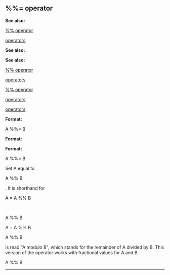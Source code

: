 

 %%= operator
--------------




**See also:** 


[%% operator](#/operator/%25%25) 

[operators](#/operator) 




**See also:** 

**See also:**

[%% operator](#/operator/%25%25) 

[operators](#/operator) 


[%% operator](#/operator/%25%25)

[operators](#/operator) 

[operators](#/operator)


**Format:** 


 A %%= B
 


**Format:** 

**Format:**

 A %%= B


 Set A equal to
 
 A %% B
 
 . It is shorthand for
 
 A = A %% B
 
 .




 A %% B


 A = A %% B



 A %% B
 
 is read "A modulo B", which stands for the remainder of A divided
by B. This version of the operator works with fractional values for A and B.




 A %% B



---


